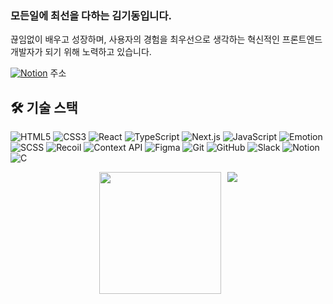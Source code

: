 ### 모든일에 **최선**을 다하는 **김기동**입니다.

끊임없이 배우고 성장하며, 사용자의 경험을 최우선으로 생각하는 혁신적인 프론트엔드 개발자가 되기 위해 노력하고 있습니다.

[![Notion](https://img.shields.io/badge/Notion-000000?style=flat-square&logo=Notion&logoColor=white)](https://tungsten-earl-37a.notion.site/199ba0c4eae880a18e87dc7622ed5b0b?pvs=74) 주소

## 🛠 기술 스택

![HTML5](https://img.shields.io/badge/HTML5-E34F26?style=flat-square&logo=HTML5&logoColor=white)
![CSS3](https://img.shields.io/badge/CSS3-1572B6?style=flat-square&logo=CSS3&logoColor=white)
![React](https://img.shields.io/badge/React-61DAFB?style=flat-square&logo=React&logoColor=black)
![TypeScript](https://img.shields.io/badge/TypeScript-3178C6?style=flat-square&logo=TypeScript&logoColor=white)
![Next.js](https://img.shields.io/badge/Next.js-000000?style=flat-square&logo=Next.js&logoColor=white)
![JavaScript](https://img.shields.io/badge/JavaScript-F7DF1E?style=flat-square&logo=JavaScript&logoColor=black)
![Emotion](https://img.shields.io/badge/Emotion-DB7093?style=flat-square&logo=styled-components&logoColor=white)
![SCSS](https://img.shields.io/badge/SCSS-CC6699?style=flat-square&logo=Sass&logoColor=white)
![Recoil](https://img.shields.io/badge/Recoil-3578E5?style=flat-square&logo=recoil&logoColor=white)
![Context API](https://img.shields.io/badge/Context_API-61DAFB?style=flat-square&logo=React&logoColor=black)
![Figma](https://img.shields.io/badge/Figma-F24E1E?style=flat-square&logo=Figma&logoColor=white)
![Git](https://img.shields.io/badge/Git-F05032?style=flat-square&logo=Git&logoColor=white)
![GitHub](https://img.shields.io/badge/GitHub-181717?style=flat-square&logo=GitHub&logoColor=white)
![Slack](https://img.shields.io/badge/Slack-4A154B?style=flat-square&logo=Slack&logoColor=white)
![Notion](https://img.shields.io/badge/Notion-000000?style=flat-square&logo=Notion&logoColor=white)
![C](https://img.shields.io/badge/C-A8B9CC?style=flat-square&logo=C&logoColor=white)

<div align="center" style="display: flex; justify-content: center; gap: 10px; flex-wrap: nowrap;">
  <img src="https://github-readme-stats.vercel.app/api/top-langs/?username=k-risu&layout=compact&theme=default" height="195" /> 
  <img src="https://github-readme-stats.vercel.app/api?username=k-risu&show_icons=true&theme=default"/>
</div>

